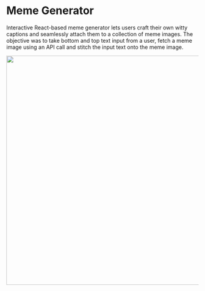 # Meme Generator

Interactive React-based meme generator lets users craft their own witty captions and seamlessly attach them to a collection of meme images. The objective was to take bottom and top text input from a user, fetch a meme image using an API call and stitch the input text onto the meme image.

<img src="./meme-generator-gif.gif" width="600" height="600" />


